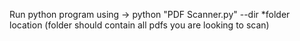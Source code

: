 Run python program using -> python "PDF Scanner.py" --dir *folder location (folder should contain all pdfs you are looking to scan)
